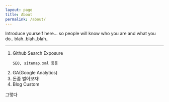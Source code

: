 ```yaml
---
layout: page
title: About
permalink: /about/
---
```


Introduce yourself here... so people will know who you are and what you do.. blah..blah..blah..




---

1. Github Search Exposure
    ```
    SEO, sitemap.xml 등등
    ```
2. GA(Google Analytics)
3. 돈좀 벌어보자!
4. Blog Custom

<div class="divider"></div>

그렇다